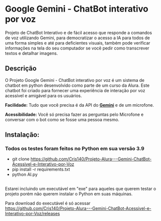 <div align="left">
<h1> Google Gemini - ChatBot interativo por voz</h1>
  
Projeto de ChatBot Interativo e de fácil acesso que responde a comandos de voz utilizando Gemini, para democratizar o acesso a IA para todos de uma forma simples e até para deficientes visuais, também pode verificar informações na tela do seu computador se você pedir como transcrever textos e detalhar imagens.

## Descrição
O Projeto Google Gemini - ChatBot interativo por voz é um sistema de chatbot em python desenvolvido como parte de um curso da Alura. Este chatbot foi criado para fornecer uma experiência de interação por voz acessível e amigável para os usuários.

**Facilidade:** Tudo que você precisa é da API do [**Gemini**](https://aistudio.google.com/app/apikey) e de um microfone.

**Acessibilidade:** Você só precisa fazer as perguntas pelo Microfone e conversar com o bot como se fosse uma pessoa mesmo.

## Instalação:
### Todos os testes foram feitos no Python em sua versão 3.9

- git clone https://github.com/Cris140/Projeto-Alura---Gemini-ChatBot-Acessivel-e-Interativo-por-Voz
- pip install -r requirements.txt
- python AI.py

##
Estarei incluindo um executável em "exe" para aqueles que querem testar o projeto porém não querem instalar o Python em suas máquinas.

Para download do executável é só acessar https://github.com/Cris140/Projeto-Alura---Gemini-ChatBot-Acessivel-e-Interativo-por-Voz/releases

